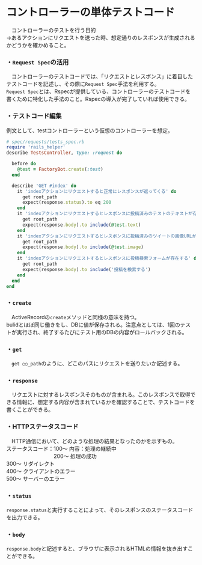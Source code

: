 # コントローラーの単体テストコード
　コントローラーのテストを行う目的<br>
 →あるアクションにリクエストを送った時、想定通りのレスポンスが生成されるかどうかを確かめること。
### ・`Request Spec`の活用
　コントローラーのテストコードでは、「リクエストとレスポンス」に着目したテストコードを記述し、その際に`Request Spec`手法を利用する。<br>
 `Request Spec`とは、Rspecが提供している、コントローラーのテストコードを書くために特化した手法のこと。Rspecの導入が完了していれば使用できる。
 ### ・テストコード編集
 例文として、testコントローラーという仮想のコントローラーを想定。
````tests_spec.rb
# spec/requests/tests_spec.rb
require 'rails_helper'
describe TestsController, type: :request do

  before do
    @test = FactoryBot.create(:test)
  end

  describe 'GET #index' do
    it 'indexアクションにリクエストすると正常にレスポンスが返ってくる' do
      get root_path
      expect(response.status).to eq 200
    end
    it 'indexアクションにリクエストするとレスポンスに投稿済みのテストのテキストが存在する' do
      get root_path
      expect(response.body).to include(@test.text)
    end
    it 'indexアクションにリクエストするとレスポンスに投稿済みのツイートの画像URLが存在する' do
      get root_path
      expect(response.body).to include(@test.image)
    end
    it 'indexアクションにリクエストするとレスポンスに投稿検索フォームが存在する' do
      get root_path
      expect(response.body).to include('投稿を検索する')
    end
  end
end
````
### ・`create`
　ActiveRecordの`create`メソッドと同様の意味を持つ。<br>
bulidとほぼ同じ働きをし、DBに値が保存される。注意点としては、1回のテストが実行され、終了するたびにテスト用のDBの内容がロールバックされる。
### ・`get`
　`get ○○_path`のように、どこのパスにリクエストを送りたいか記述する。
### ・`response`
 　リクエストに対するレスポンスそのものが含まれる。このレスポンスで取得できる情報に、想定する内容が含まれているかを確認することで、テストコードを書くことができる。
### ・HTTPステータスコード
　HTTP通信において、どのような処理の結果となったのかを示すもの。<br>
 ステータスコード：100〜  内容：処理の継続中<br>
 　　　　　　　　　200〜       処理の成功<br>
                300〜       リダイレクト<br>
                400〜       クライアントのエラー<br>
                500〜       サーバーのエラー
### ・`status`
`response.status`と実行することによって、そのレスポンスのステータスコードを出力できる。
### ・`body`
`response.body`と記述すると、ブラウザに表示されるHTMLの情報を抜き出すことができる。
 
